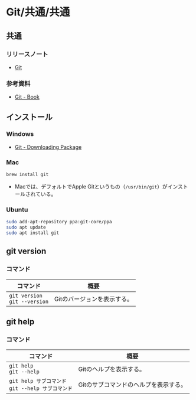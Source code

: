 # Git/共通/共通

## 共通

### リリースノート

- [Git](https://git-scm.com/)

### 参考資料

- [Git - Book](https://git-scm.com/book/ja/v2)

## インストール

### Windows

- [Git - Downloading Package](https://git-scm.com/download/win)

### Mac

```bash
brew install git
```

- Macでは、デフォルトでApple Gitというもの（`/usr/bin/git`）がインストールされている。

### Ubuntu

```bash
sudo add-apt-repository ppa:git-core/ppa
sudo apt update
sudo apt install git
```

## git version

### コマンド

| コマンド                           | 概要                        |
| ---------------------------------- | --------------------------- |
| `git version`<br />`git --version` | Gitのバージョンを表示する。 |

## git help

### コマンド

| コマンド                                               | 概要                                  |
| ------------------------------------------------------ | ------------------------------------- |
| `git help`<br />`git --help`                           | Gitのヘルプを表示する。               |
| `git help サブコマンド`<br />`git --help サブコマンド` | Gitのサブコマンドのヘルプを表示する。 |
